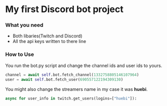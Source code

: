
# My first Discord bot project

### What you need

* Both libaries(Twitch and Discord)
* All the api keys written to there line

### How to Use

You run the bot.py script and change the channel ids and user ids to yours.
```python
channel = await self.bot.fetch_channel(1332758805146107964)
user = await self.bot.fetch_user(690557122194309130)
```

You might also change the streamers name in my case it was **huebi**.
```python
async for user_info in twitch.get_users(logins=["huebi"]):
```
